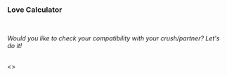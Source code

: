 ### Love Calculator
<br>
<p><i>Would you like to check your compatibility with your crush/partner? Let's do it!</i></p>
<br>
<>